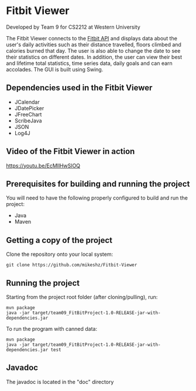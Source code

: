 # Fitbit Viewer

Developed by Team 9 for CS2212 at Western University

The Fitbit Viewer connects to the [Fitbit API](https://dev.fitbit.com) and displays data about the user's daily activities such as their distance travelled, floors climbed and calories burned that day. The user is also able to change the date to see their statistics on different dates. In addition, the user can view their best and lifetime total statistics, time series data, daily goals and can earn accolades. The GUI is built using Swing.

## Dependencies used in the Fitbit Viewer

* JCalendar
* JDatePicker
* JFreeChart
* ScribeJava
* JSON
* Log4J

## Video of the Fitbit Viewer in action

https://youtu.be/EcMllHwSIOQ

## Prerequisites for building and running the project

You will need to have the following properly configured to build and run the project:
* Java
* Maven

## Getting a copy of the project

Clone the repository onto your local system:

```
git clone https://github.com/mikeshz/Fitbit-Viewer
```

## Running the project

Starting from the project root folder (after cloning/pulling), run:

```
mvn package
java -jar target/team09_FitBitProject-1.0-RELEASE-jar-with-dependencies.jar 
```

To run the program with canned data:

```
mvn package
java -jar target/team09_FitBitProject-1.0-RELEASE-jar-with-dependencies.jar test
```

## Javadoc

The javadoc is located in the "doc" directory
